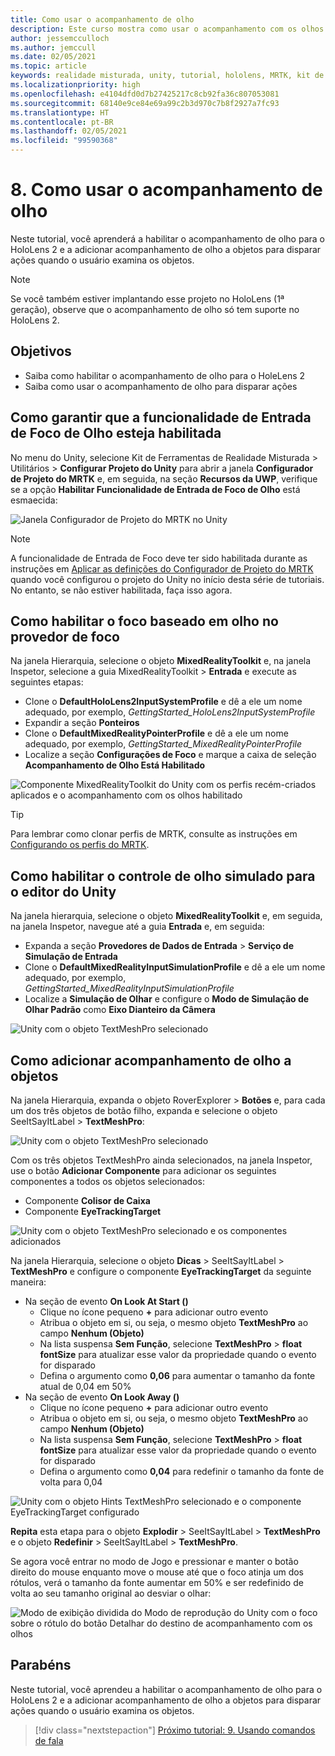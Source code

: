 ```yaml
---
title: Como usar o acompanhamento de olho
description: Este curso mostra como usar o acompanhamento com os olhos em seus aplicativos de realidade misturada com o MRTK (Kit de Ferramentas de Realidade Misturada).
author: jessemcculloch
ms.author: jemccull
ms.date: 02/05/2021
ms.topic: article
keywords: realidade misturada, unity, tutorial, hololens, MRTK, kit de ferramentas de realidade misturada, UWP, acompanhamento do olho
ms.localizationpriority: high
ms.openlocfilehash: e4104dfd0d7b27425217c8cb92fa36c807053081
ms.sourcegitcommit: 68140e9ce84e69a99c2b3d970c7b8f2927a7fc93
ms.translationtype: HT
ms.contentlocale: pt-BR
ms.lasthandoff: 02/05/2021
ms.locfileid: "99590368"
---
```

# <a name="8-using-eye-tracking"></a>8. Como usar o acompanhamento de olho

Neste tutorial, você aprenderá a habilitar o acompanhamento de olho para o HoloLens 2 e a adicionar acompanhamento de olho a objetos para disparar ações quando o usuário examina os objetos.

> [!NOTE]
> Se você também estiver implantando esse projeto no HoloLens (1ª geração), observe que o acompanhamento de olho só tem suporte no HoloLens 2.

## <a name="objectives"></a>Objetivos

* Saiba como habilitar o acompanhamento de olho para o HoleLens 2
* Saiba como usar o acompanhamento de olho para disparar ações

## <a name="ensuring-the-eye-gaze-input-capability-is-enabled"></a>Como garantir que a funcionalidade de Entrada de Foco de Olho esteja habilitada

No menu do Unity, selecione Kit de Ferramentas de Realidade Misturada > Utilitários > **Configurar Projeto do Unity** para abrir a janela **Configurador de Projeto do MRTK** e, em seguida, na seção **Recursos da UWP**, verifique se a opção **Habilitar Funcionalidade de Entrada de Foco de Olho** está esmaecida:

![Janela Configurador de Projeto do MRTK no Unity](images/mr-learning-base/base-08-section1-step1-1.png)

> [!NOTE]
> A funcionalidade de Entrada de Foco deve ter sido habilitada durante as instruções em [Aplicar as definições do Configurador de Projeto do MRTK](mr-learning-base-02.md#creating-and-configuring-the-scene) quando você configurou o projeto do Unity no início desta série de tutoriais. No entanto, se não estiver habilitada, faça isso agora.

## <a name="enabling-eye-based-gaze-in-the-gaze-provider"></a>Como habilitar o foco baseado em olho no provedor de foco

Na janela Hierarquia, selecione o objeto **MixedRealityToolkit** e, na janela Inspetor, selecione a guia MixedRealityToolkit > **Entrada** e execute as seguintes etapas:

* Clone o **DefaultHoloLens2InputSystemProfile** e dê a ele um nome adequado, por exemplo, _GettingStarted_HoloLens2InputSystemProfile_
* Expandir a seção **Ponteiros**
* Clone o **DefaultMixedRealityPointerProfile** e dê a ele um nome adequado, por exemplo, _GettingStarted_MixedRealityPointerProfile_
* Localize a seção **Configurações de Foco** e marque a caixa de seleção **Acompanhamento de Olho Está Habilitado**

![Componente MixedRealityToolkit do Unity com os perfis recém-criados aplicados e o acompanhamento com os olhos habilitado](images/mr-learning-base/base-08-section2-step1-1.png)

> [!TIP]
> Para lembrar como clonar perfis de MRTK, consulte as instruções em [Configurando os perfis do MRTK](mr-learning-base-03.md).

## <a name="enabling-simulated-eye-tracking-for-the-unity-editor"></a>Como habilitar o controle de olho simulado para o editor do Unity

Na janela hierarquia, selecione o objeto **MixedRealityToolkit** e, em seguida, na janela Inspetor, navegue até a guia **Entrada** e, em seguida:

* Expanda a seção **Provedores de Dados de Entrada** > **Serviço de Simulação de Entrada**
* Clone o **DefaultMixedRealityInputSimulationProfile** e dê a ele um nome adequado, por exemplo, _GettingStarted_MixedRealityInputSimulationProfile_
* Localize a **Simulação de Olhar** e configure o **Modo de Simulação de Olhar Padrão** como **Eixo Dianteiro da Câmera**

![Unity com o objeto TextMeshPro selecionado](images/mr-learning-base/base-08-section3-step1-1.png)

## <a name="adding-eye-tracking-to-objects"></a>Como adicionar acompanhamento de olho a objetos

Na janela Hierarquia, expanda o objeto RoverExplorer > **Botões** e, para cada um dos três objetos de botão filho, expanda e selecione o objeto SeeItSayItLabel > **TextMeshPro**:

![Unity com o objeto TextMeshPro selecionado](images/mr-learning-base/base-08-section4-step1-1.png)

Com os três objetos TextMeshPro ainda selecionados, na janela Inspetor, use o botão **Adicionar Componente** para adicionar os seguintes componentes a todos os objetos selecionados:

* Componente **Colisor de Caixa**
* Componente **EyeTrackingTarget**

![Unity com o objeto TextMeshPro selecionado e os componentes adicionados](images/mr-learning-base/base-08-section4-step1-2.png)

Na janela Hierarquia, selecione o objeto **Dicas** > SeeItSayItLabel > **TextMeshPro** e configure o componente **EyeTrackingTarget** da seguinte maneira:

* Na seção de evento **On Look At Start ()**
  * Clique no ícone pequeno **+** para adicionar outro evento
  * Atribua o objeto em si, ou seja, o mesmo objeto **TextMeshPro** ao campo **Nenhum (Objeto)**
  * Na lista suspensa **Sem Função**, selecione **TextMeshPro** > **float fontSize** para atualizar esse valor da propriedade quando o evento for disparado
  * Defina o argumento como **0,06** para aumentar o tamanho da fonte atual de 0,04 em 50%
* Na seção de evento **On Look Away ()**
  * Clique no ícone pequeno **+** para adicionar outro evento
  * Atribua o objeto em si, ou seja, o mesmo objeto **TextMeshPro** ao campo **Nenhum (Objeto)**
  * Na lista suspensa **Sem Função**, selecione **TextMeshPro** > **float fontSize** para atualizar esse valor da propriedade quando o evento for disparado
  * Defina o argumento como **0,04** para redefinir o tamanho da fonte de volta para 0,04

![Unity com o objeto Hints TextMeshPro selecionado e o componente EyeTrackingTarget configurado](images/mr-learning-base/base-08-section4-step1-3.png)

**Repita** esta etapa para o objeto **Explodir** > SeeItSayItLabel > **TextMeshPro** e o objeto **Redefinir** > SeeItSayItLabel > **TextMeshPro**.

Se agora você entrar no modo de Jogo e pressionar e manter o botão direito do mouse enquanto move o mouse até que o foco atinja um dos rótulos, verá o tamanho da fonte aumentar em 50% e ser redefinido de volta ao seu tamanho original ao desviar o olhar:

![Modo de exibição dividida do Modo de reprodução do Unity com o foco sobre o rótulo do botão Detalhar do destino de acompanhamento com os olhos](images/mr-learning-base/base-08-section4-step1-4.png)

## <a name="congratulations"></a>Parabéns

Neste tutorial, você aprendeu a habilitar o acompanhamento de olho para o HoloLens 2 e a adicionar acompanhamento de olho a objetos para disparar ações quando o usuário examina os objetos.

> [!div class="nextstepaction"]
> [Próximo tutorial: 9. Usando comandos de fala](mr-learning-base-09.md)
